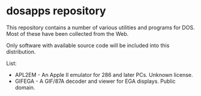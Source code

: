 # dosapps repository

This repository contains a number of various utilities and programs for DOS.
Most of these have been collected from the Web.

Only software with available source code will be included into this distribution.

List:

* APL2EM - An Apple II emulator for 286 and later PCs. Unknown license.
* GIFEGA - A GIF/87A decoder and viewer for EGA displays. Public domain.
